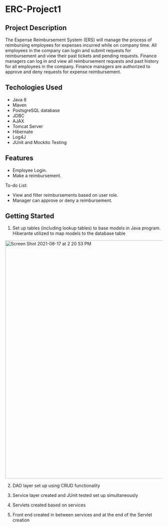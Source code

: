# ERC-Project1

## Project Description
The Expense Reimbursement System (ERS) will manage the process of reimbursing employees for expenses incurred while on company time. All employees in the company can login and submit requests for reimbursement and view their past tickets and pending requests. Finance managers can log in and view all reimbursement requests and past history for all employees in the company. Finance managers are authorized to approve and deny requests for expense reimbursement.

## Techologies Used
- Java 8
- Maven
- PostsgreSQL database
- JDBC
- AJAX
- Tomcat Server
- Hibernate
- Log4J
- JUnit and Mockito Testing

## Features
- Employee Login. 
- Make a reimbursement. 

To-do List:
- View and filter reimbursements based on user role.
- Manager can approve or deny a reimbursement.

## Getting Started
1. Set up tables (including lookup tables) to base models in Java program. Hiberante utilized to map models to the database table 
<img width="759" alt="Screen Shot 2021-08-17 at 2 20 53 PM" src="https://user-images.githubusercontent.com/53324211/129781347-9ac7e794-a403-44f7-8bc6-9c3bb37ebe3b.png">

2. DAO layer set up using CRUD functionality 

3. Service layer created and JUnit tested set up simultaneously

4. Servlets created based on services 

5. Front end created in between services and at the end of the Servlet creation
